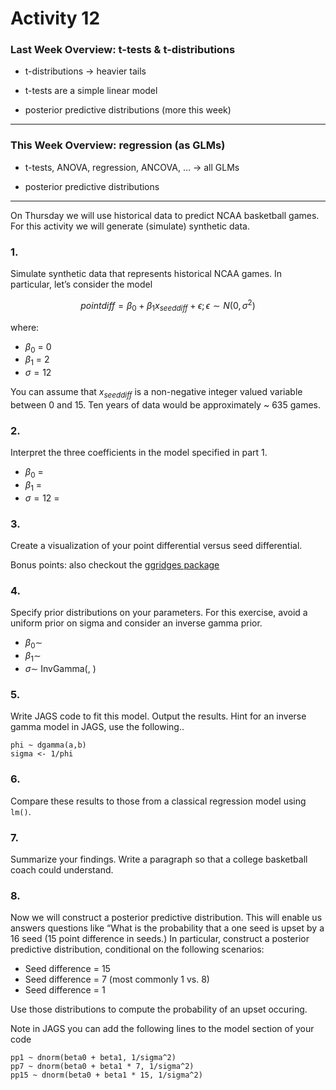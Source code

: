 # Activity 12


### Last Week Overview: t-tests & t-distributions

- t-distributions $\rightarrow$ heavier tails

- t-tests are a simple linear model

- posterior predictive distributions (more this week)

------------------------------------------------------------------------

### This Week Overview: regression (as GLMs)

- t-tests, ANOVA, regression, ANCOVA, … $\rightarrow$ all GLMs

- posterior predictive distributions

------------------------------------------------------------------------

On Thursday we will use historical data to predict NCAA basketball
games. For this activity we will generate (simulate) synthetic data.

### 1.

Simulate synthetic data that represents historical NCAA games. In
particular, let’s consider the model

$$pointdiff = \beta_0 + \beta_1 x_{seeddiff} + \epsilon; \epsilon \sim N(0, \sigma^2)$$

where:

- $\beta_0$ = 0
- $\beta_1$ = 2
- $\sigma = 12$

You can assume that $x_{seeddiff}$ is a non-negative integer valued
variable between 0 and 15. Ten years of data would be approximately ~
635 games.

### 2.

Interpret the three coefficients in the model specified in part 1.

- $\beta_0$ =
- $\beta_1$ =
- $\sigma = 12$ =

### 3.

Create a visualization of your point differential versus seed
differential.

Bonus points: also checkout the [ggridges
package](https://cran.r-project.org/web/packages/ggridges/vignettes/introduction.html)

### 4.

Specify prior distributions on your parameters. For this exercise, avoid
a uniform prior on sigma and consider an inverse gamma prior.

- $\beta_0 \sim$
- $\beta_1 \sim$
- $\sigma \sim$ InvGamma(, )

### 5.

Write JAGS code to fit this model. Output the results. Hint for an
inverse gamma model in JAGS, use the following..

    phi ~ dgamma(a,b)
    sigma <- 1/phi

### 6.

Compare these results to those from a classical regression model using
`lm()`.

### 7.

Summarize your findings. Write a paragraph so that a college basketball
coach could understand.

### 8.

Now we will construct a posterior predictive distribution. This will
enable us answers questions like “What is the probability that a one
seed is upset by a 16 seed (15 point difference in seeds.) In
particular, construct a posterior predictive distribution, conditional
on the following scenarios:

- Seed difference = 15
- Seed difference = 7 (most commonly 1 vs. 8)
- Seed difference = 1

Use those distributions to compute the probability of an upset occuring.

Note in JAGS you can add the following lines to the model section of
your code

    pp1 ~ dnorm(beta0 + beta1, 1/sigma^2)
    pp7 ~ dnorm(beta0 + beta1 * 7, 1/sigma^2)
    pp15 ~ dnorm(beta0 + beta1 * 15, 1/sigma^2)
